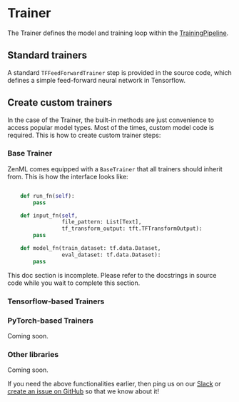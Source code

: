 # Trainer
The Trainer defines the model and training loop within the [TrainingPipeline](../pipelines/training-pipeline.md).

## Standard trainers
A standard `TFFeedForwardTrainer` step is provided in the source code, which defines a simple feed-forward neural 
network in Tensorflow.

## Create custom trainers
In the case of the Trainer, the built-in methods are just convenience to access popular model types. Most of the 
times, custom model code is required. This is how to create custom trainer steps:

### Base Trainer
ZenML comes equipped with a `BaseTrainer` that all trainers should inherit from. This is how the interface 
looks like:

```python

    def run_fn(self):
        pass

    def input_fn(self,
                 file_pattern: List[Text],
                 tf_transform_output: tft.TFTransformOutput):
        pass

    def model_fn(train_dataset: tf.data.Dataset,
                 eval_dataset: tf.data.Dataset):
        pass
```
This doc section is incomplete. Please refer to the docstrings in source code while you wait to complete this section.

### Tensorflow-based Trainers

### PyTorch-based Trainers
Coming soon.

### Other libraries
Coming soon.

If you need the above functionalities earlier, then ping us on our [Slack](https://zenml.io/slack-invite) or [create an issue on GitHub](https://https://github.com/zenml-io/zenml) 
so that we know about it!